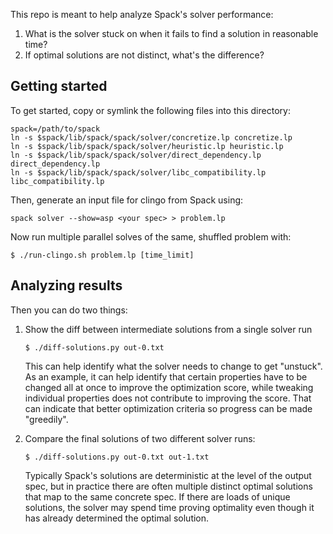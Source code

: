 This repo is meant to help analyze Spack's solver performance:

1. What is the solver stuck on when it fails to find a solution in reasonable time?
2. If optimal solutions are not distinct, what's the difference?

## Getting started

To get started, copy or symlink the following files into this directory:

```
spack=/path/to/spack
ln -s $spack/lib/spack/spack/solver/concretize.lp concretize.lp
ln -s $spack/lib/spack/spack/solver/heuristic.lp heuristic.lp
ln -s $spack/lib/spack/spack/solver/direct_dependency.lp direct_dependency.lp
ln -s $spack/lib/spack/spack/solver/libc_compatibility.lp libc_compatibility.lp
```

Then, generate an input file for clingo from Spack using:

```
spack solver --show=asp <your spec> > problem.lp
```

Now run multiple parallel solves of the same, shuffled problem with:

```
$ ./run-clingo.sh problem.lp [time_limit]
```

## Analyzing results

Then you can do two things:

1. Show the diff between intermediate solutions from a single solver run

   ```
   $ ./diff-solutions.py out-0.txt
   ```

   This can help identify what the solver needs to change to get "unstuck". As an example, it can
   help identify that certain properties have to be changed all at once to improve the optimization
   score, while tweaking individual properties does not contribute to improving the score. That
   can indicate that better optimization criteria so progress can be made "greedily".

2. Compare the final solutions of two different solver runs:

   ```
   $ ./diff-solutions.py out-0.txt out-1.txt
   ```

   Typically Spack's solutions are deterministic at the level of the output spec, but in practice
   there are often multiple distinct optimal solutions that map to the same concrete spec. If there
   are loads of unique solutions, the solver may spend time proving optimality even though it has
   already determined the optimal solution.
